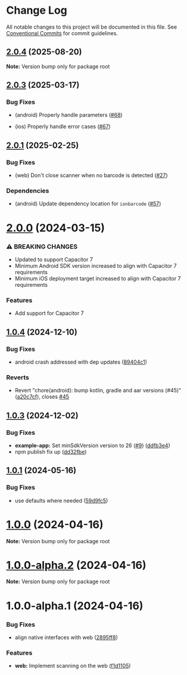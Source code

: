 # Change Log

All notable changes to this project will be documented in this file.
See [Conventional Commits](https://conventionalcommits.org) for commit guidelines.

## [2.0.4](https://github.com/ionic-team/capacitor-barcode-scanner/compare/v2.0.3...v2.0.4) (2025-08-20)

**Note:** Version bump only for package root





## [2.0.3](https://github.com/ionic-team/capacitor-barcode-scanner/compare/v2.0.1...v2.0.3) (2025-03-17)

### Bug Fixes

* (android) Properly handle parameters ([#68](https://github.com/ionic-team/capacitor-barcode-scanner/pull/68))

* (ios) Properly handle error cases ([#67](https://github.com/ionic-team/capacitor-barcode-scanner/pull/67))

## [2.0.1](https://github.com/ionic-team/capacitor-barcode-scanner/compare/v2.0.0...v2.0.1) (2025-02-25)

### Bug Fixes

* (web) Don't close scanner when no barcode is detected ([#27](https://github.com/ionic-team/capacitor-barcode-scanner/pull/27))

### Dependencies

* (android) Update dependency location for `ionbarcode` ([#57](https://github.com/ionic-team/capacitor-barcode-scanner/pull/57))

# [2.0.0](https://github.com/ionic-team/capacitor-barcode-scanner/compare/v1.0.4...v2.0.0) (2024-03-15)

### ⚠ BREAKING CHANGES

* Updated to support Capacitor 7
* Minimum Android SDK version increased to align with Capacitor 7 requirements
* Minimum iOS deployment target increased to align with Capacitor 7 requirements

### Features

* Add support for Capacitor 7

## [1.0.4](https://github.com/ionic-team/capacitor-barcode-scanner/compare/v1.0.3...v1.0.4) (2024-12-10)


### Bug Fixes

* android crash addressed with dep updates ([89404c1](https://github.com/ionic-team/capacitor-barcode-scanner/commit/89404c1130f6491dd4d5a5bf136c595a18dc6451))


### Reverts

* Revert "chore(android): bump kotlin, gradle and aar versions (#45)" ([a20c7cf](https://github.com/ionic-team/capacitor-barcode-scanner/commit/a20c7cfa2fa2cc727ceff9b0293ce6cdbd7d9de0)), closes [#45](https://github.com/ionic-team/capacitor-barcode-scanner/issues/45)





## [1.0.3](https://github.com/ionic-team/capacitor-barcode-scanner/compare/v1.0.1...v1.0.3) (2024-12-02)


### Bug Fixes

* **example-app:** Set minSdkVersion version to 26 ([#9](https://github.com/ionic-team/capacitor-barcode-scanner/issues/9)) ([ddfb3e4](https://github.com/ionic-team/capacitor-barcode-scanner/commit/ddfb3e493713d49ac0dc7142da357d9c5f790958))
* npm publish fix up ([dd32fbe](https://github.com/ionic-team/capacitor-barcode-scanner/commit/dd32fbe69a5b7b6781e6b6301a58dec57f6f475a))





## [1.0.1](https://github.com/ionic-team/capacitor-barcode-scanner/compare/v1.0.0...v1.0.1) (2024-05-16)


### Bug Fixes

* use defaults where needed ([59d9fc5](https://github.com/ionic-team/capacitor-barcode-scanner/commit/59d9fc5b1eb8fe65a3a1fd6d8cf361666d27154f))





# [1.0.0](https://github.com/ionic-team/capacitor-barcode-scanner/compare/v1.0.0-alpha.2...v1.0.0) (2024-04-16)

**Note:** Version bump only for package root





# [1.0.0-alpha.2](https://github.com/ionic-team/capacitor-barcode-scanner/compare/v1.0.0-alpha.1...v1.0.0-alpha.2) (2024-04-16)

**Note:** Version bump only for package root





# 1.0.0-alpha.1 (2024-04-16)


### Bug Fixes

* align native interfaces with web ([2895ff8](https://github.com/ionic-team/capacitor-barcode-scanner/commit/2895ff894d0a4a976afc32b4d34749cdae49054a))


### Features

* **web:** Implement scanning on the web ([f1d1105](https://github.com/ionic-team/capacitor-barcode-scanner/commit/f1d11053996969790e7f468c024606cb61479b63))
